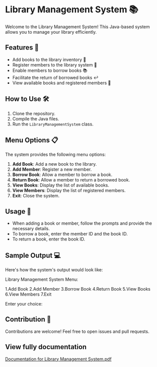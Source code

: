 # Library Management System 📚

Welcome to the Library Management System! This Java-based system allows you to manage your library efficiently.

## Features 🚀

- Add books to the library inventory 📖
- Register members to the library system 📝
- Enable members to borrow books 📚
- Facilitate the return of borrowed books ↩️
- View available books and registered members 🧾

## How to Use 🛠️

1. Clone the repository.
2. Compile the Java files.
3. Run the `LibraryManagementSystem` class.

## Menu Options 📋

The system provides the following menu options:

1. **Add Book**: Add a new book to the library.
2. **Add Member**: Register a new member.
3. **Borrow Book**: Allow a member to borrow a book.
4. **Return Book**: Allow a member to return a borrowed book.
5. **View Books**: Display the list of available books.
6. **View Members**: Display the list of registered members.
7. **Exit**: Close the system.

## Usage 📝

- When adding a book or member, follow the prompts and provide the necessary details.
- To borrow a book, enter the member ID and the book ID. 
- To return a book, enter the book ID.

## Sample Output 💻

Here's how the system's output would look like:

Library Management System Menu:

1.Add Book
2.Add Member
3.Borrow Book
4.Return Book
5.View Books
6.View Members
7.Exit

Enter your choice:


## Contribution 🤝

Contributions are welcome! Feel free to open issues and pull requests.

## View fully documentation 

[Documentation for Library Management System.pdf](https://github.com/Dimuthnilanjana/Library-Management-System-/blob/a7876c0a7d85239be01b7d0948572c7095d772e8/Documentation%20for%20Library%20Management%20System.pdf)




